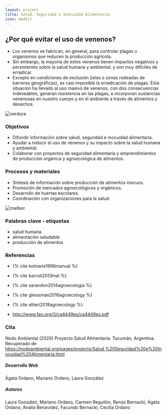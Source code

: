 ```yaml
---
layout: project
title: Salud, Seguridad e Inocuidad Alimentaria
icon: medkit
---
```


## ¿Por qué evitar el uso de venenos?

- Los venenos se fabrican, en general, para controlar plagas u organismos que reducen la producción agrícola.
- Sin embargo, la mayoría de estos venenos tienen impactos negativos y persistentes sobre la salud humana y ambiental; y son muy difíciles de erradicar.
- Excepto en condiciones de exclusión (islas o zonas rodeadas de barreras geográficas), es casi imposible la erradicación de plagas. Esta situación ha llevado al uso masivo de venenos, con dos consecuencias indeseables; generan resistencia en las plagas, e incorporan sustancias venenosas en nuestro cuerpo y en el ambiente a través de alimentos y desechos.

![verdura](/assets/images/projects/verdura.jpg)

### Objetivos

- Difundir información sobre salud, seguridad e inocuidad alimentaria.
- Ayudar a reducir el uso de venenos y su impacto sobre la salud humana y ambiental.
- Colaborar con proyectos de seguridad alimentaria y emprendimientos de producción orgánica y agroecológica de alimentos.

### Procesos y materiales

- Síntesis de información sobre producción de alimentos inocuos.
- Promoción de mercados agroecológicos y orgánicos.
- Desarrollo de huertas escolares.
- Coordinación con organizaciones para la salud.

![malbec](/assets/images/projects/malbec.jpg)

### Palabras clave - etiquetas

- salud humana
- alimentación saludable
- producción de alimentos

### Referencias

- {% cite kolmans1996manual %}

- {% cite barruti2013mal %}
- {% cite sarandon2014agroecologia %}
- {% cite gliessman2016agroecology %}
- {% cite altieri2018agroecology %}
- <http://www.fao.org/3/ca4449es/ca4449es.pdf>

### Cita

Nodo Ambiental (2020) Proyecto Salud Alimentaria. Tucumán, Argentina. Recuperado de <https://nodoambiental.org/pages/projects/Salud,%20Seguridad%20e%20Inocuidad%20Alimentaria.html>

##### Desarrollo Web

Ágata Ordano, Mariano Ordano, Laura González

##### Autores

Laura González, Mariano Ordano, Carmen Reguilón, Renzo Bernacki, Ágata Ordano, Analía Benavidez, Facundo Bernacki, Cecilia Ordano

<cc-license type="by-nc"></cc-license>
